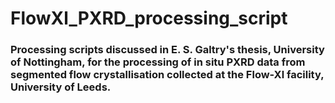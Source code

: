 # FlowXl_PXRD_processing_script

### Processing scripts discussed in E. S. Galtry's thesis, University of Nottingham, for the processing of in situ PXRD data from segmented flow crystallisation collected at the Flow-Xl facility, University of Leeds.
